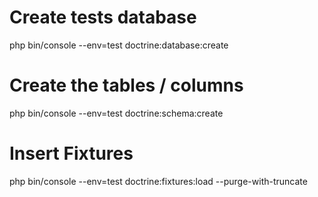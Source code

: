 # Create tests database

php bin/console --env=test doctrine:database:create

# Create the tables / columns

php bin/console --env=test doctrine:schema:create

# Insert Fixtures

php bin/console --env=test doctrine:fixtures:load --purge-with-truncate
